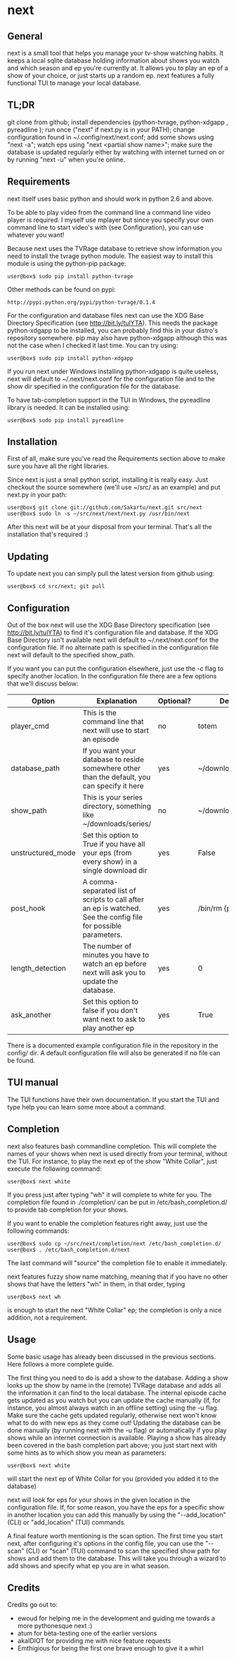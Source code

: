 next
====

General
-------

next is a small tool that helps you manage your tv-show watching habits.
It keeps a local sqlite database holding information about shows you watch
and which season and ep you're currently at. It allows you to play an ep
of a show of your choice, or just starts up a random ep. next features a
fully functional TUI to manage your local database.

TL;DR
-----
git clone from github; install dependencies (python-tvrage, python-xdgapp <optional>, pyreadline <optional>); run once ("next" if next.py is in your
PATH); change configuration found in ~/.config/next/next.conf; add some shows
using "next -a"; watch eps using "next \<partial show name\>"; make sure the
database is updated regularly either by watching with internet turned on or by
running "next -u" when you're online.

Requirements
------------

next itself uses basic python and should work in python 2.6 and above. 

To be able to play video from the command line a command line video player
is required. I myself use mplayer but since you specify your own 
command line to start video's with (see Configuration), you can use
whatever you want!

Because next uses the TVRage database to retrieve show information you need to
install the tvrage python module. The easiest way to install this module is
using the python-pip package:

    user@box$ sudo pip install python-tvrage

Other methods can be found on pypi:

    http://pypi.python.org/pypi/python-tvrage/0.1.4

For the configuration and database files next can use the XDG Base Directory 
Specification (see http://bit.ly/tulYTA). This needs the package 
python-xdgapp to be installed, you can probably find this in your distro's 
repository somewhere. pip may also have python-xdgapp although this was not the
case when I checked it last time. You can try using:

    user@box$ sudo pip install python-xdgapp

If you run next under Windows installing python-xdgapp is quite useless, next
will default to ~/.next/next.conf for the configuration file and to the show dir
specified in the configuration file for the database.

To have tab-completion support in the TUI in Windows, the pyreadline library is needed. It can be installed using:

    user@box$ sudo pip install pyreadline

Installation
------------

First of all, make sure you've read the Requirements section above to make sure
you have all the right libraries.

Since next is just a small python script, installing it is really easy.
Just checkout the source somewhere (we'll use ~/src/ as an example) and
put next.py in your path:

    user@box$ git clone git://github.com/Sakartu/next.git src/next
    user@box$ sudo ln -s ~/src/next/next/next.py /usr/bin/next

After this next will be at your disposal from your terminal. That's all the
installation that's required :)

Updating
--------

To update next you can simply pull the latest version from github using:

    user@box$ cd src/next; git pull

Configuration
-------------

Out of the box next will use the XDG Base Directory specification (see
http://bit.ly/tulYTA) to find it's configuration file and database. If the XDG 
Base Directory isn't available next will default to ~/.next/next.conf for the
configuration file. If no alternate path is specified in the configuration file
next will default to the specified show_path.

If you want you can put the configuration elsewhere, just use the -c flag to
specify another location. In the configuration file there are a few options that
we'll discuss below:

Option | Explanation | Optional? | Default
-------|-------------|-----------|--------
player_cmd | This is the command line that next will use to start an episode | no | totem
database_path | If you want your database to reside somewhere other than the default, you can specify it here | yes | ~/downloads/series
show_path | This is your series directory, something like ~/downloads/series/ | no | ~/downloads/series/
unstructured_mode | Set this option to True if you have all your eps (from every show) in a single download dir | yes | False
post_hook | A comma-separated list of scripts to call after an ep is watched. See the config file for possible parameters. | yes | /bin/rm {path}
length_detection | The number of minutes you have to watch an ep before next will ask you to update the database. | yes | 0
ask_another | Set this option to false if you don't want next to ask to play another ep | yes | True

There is a documented example configuration file in the repository in the config/
dir. A default configuration file will also be generated if no file can be
found.

TUI manual
----------

The TUI functions have their own documentation. If you start the TUI and type
help <command> you can learn some more about a command.

Completion
----------

next also features bash commandline completion. This will complete the names of your
shows when next is used directly from your terminal, without the TUI. For instance, 
to play the next ep of the show "White Collar", just execute the following command:

    user@box$ next white

If you press <tab> just after typing "wh" it will complete to white for you. 
The completion file found in ./completion/ can be put in /etc/bash_completion.d/
to provide tab completion for your shows. 

If you want to enable the completion features right away, just use the following 
commands:

    user@box$ sudo cp ~/src/next/completion/next /etc/bash_completion.d/
    user@box$ . /etc/bash_completion.d/next
    
The last command will "source" the completion file to enable it immediately.

next features fuzzy show name matching, meaning that if you have no other shows 
that have the letters "wh" in them, in that order, typing

    user@box$ next wh
    
is enough to start the next "White Collar" ep; the completion is only a nice
addition, not a requirement.

Usage
-----

Some basic usage has already been discussed in the previous sections. Here follows
a more complete guide.

The first thing you need to do is add a show to the database. Adding a show looks 
up the show by name in the (remote) TVRage database and adds all the
information it can find to the local database. The internal episode cache gets
updated as you watch but you can update the cache manually (if, for instance,
you almost always watch in an offline setting) using the -u flag. Make sure the
cache gets updated regularly, otherwise next won't know what to do with new eps
as they come out! Updating the database can be done manually (by running next
with the -u flag) or automatically if you play shows while an internet 
connection is available. Playing a show has already been covered in the bash
completion part above; you just start next with some hints as to which show you
mean as parameters:

    user@box$ next white

will start the next ep of White Collar for you (provided you added it to the
database)

next will look for eps for your shows in the given location in the configuration 
file. If, for some reason, you have the eps for a specific show in another location
you can add this manually by using the "--add_location" (CLI) or "add_location" 
(TUI) commands.

A final feature worth mentioning is the scan option. The first time you start next, 
after configuring it's options in the config file, you can use the "--scan" (CLI)
or "scan" (TUI) command to scan the specified show path for shows and add them
to the database. This will take you through a wizard to add shows and specify what
ep you are in what season.

Credits
-------

Credits go out to:

-	ewoud for helping me in the development and guiding me towards a more pythonesque next :)
-   atum for bèta-testing one of the earlier versions
-   akaIDIOT for providing me with nice feature requests
-   Emthigious for being the first one brave enough to give it a whirl
